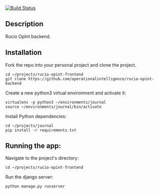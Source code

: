 [![Build Status](https://travis-ci.com/Panos512/rucio-opint-backend-django.svg?token=9WE9v7qSHUzbjJweTfrs&branch=master)](https://travis-ci.com/Panos512/rucio-opint-backend-django)

## Description

Rucio OpInt backend.

## Installation

Fork the repo into your personal project and clone the project.
```commandline
cd ~/projects/rucio-opint-frontend
git clone https://github.com/operationalintelligence/rucio-opint-backend
```

Create a new python3 virtual environment and activate it:
```commandline
virtualenv -p python3 ~/environments/journal
source ~/environments/journal/bin/activate
```


Install Python dependencies:
```commandline
cd ~/projects/journal
pip install -r requirements.txt
```

## Running the app:
Navigate to the project's directory:
```commandline
cd ~/projects/rucio-opint-frontend
```
Run the django server:
```commandline
python manage.py runserver
```
